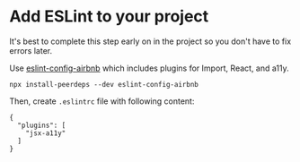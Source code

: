 # Add ESLint to your project

It's best to complete this step early on in the project so you don't have to fix errors later.



Use [eslint-config-airbnb](https://github.com/airbnb/javascript/tree/master/packages/eslint-config-airbnb) which includes plugins for Import, React, and a11y.

```
npx install-peerdeps --dev eslint-config-airbnb
```

Then, create `.eslintrc` file with following content:

```
{
  "plugins": [
    "jsx-a11y"
  ]
}
```



